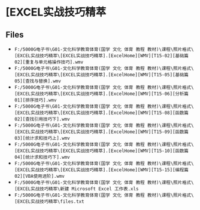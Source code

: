 # [EXCEL实战技巧精萃

## Files

- `F:/5000G电子书\G01-文化科学教育体育(国学 文化 体育 教程 教材)\课程\照片格式\[EXCEL实战技巧精萃\[EXCEL实战技巧精萃].[ExcelHome][WMV][T15-02][基础篇02][重复与单元格操作技巧].wmv`
- `F:/5000G电子书\G01-文化科学教育体育(国学 文化 体育 教程 教材)\课程\照片格式\[EXCEL实战技巧精萃\[EXCEL实战技巧精萃].[ExcelHome][WMV][T15-05][基础篇05][查找与替换].wmv`
- `F:/5000G电子书\G01-文化科学教育体育(国学 文化 体育 教程 教材)\课程\照片格式\[EXCEL实战技巧精萃\[EXCEL实战技巧精萃].[ExcelHome][WMV][T15-06][分析篇01][排序技巧].wmv`
- `F:/5000G电子书\G01-文化科学教育体育(国学 文化 体育 教程 教材)\课程\照片格式\[EXCEL实战技巧精萃\[EXCEL实战技巧精萃].[ExcelHome][WMV][T15-08][函数篇02][查找引用技巧下].wmv`
- `F:/5000G电子书\G01-文化科学教育体育(国学 文化 体育 教程 教材)\课程\照片格式\[EXCEL实战技巧精萃\[EXCEL实战技巧精萃].[ExcelHome][WMV][T15-09][函数篇03][统计求和技巧上].wmv`
- `F:/5000G电子书\G01-文化科学教育体育(国学 文化 体育 教程 教材)\课程\照片格式\[EXCEL实战技巧精萃\[EXCEL实战技巧精萃].[ExcelHome][WMV][T15-10][函数篇04][统计求和技巧下].wmv`
- `F:/5000G电子书\G01-文化科学教育体育(国学 文化 体育 教程 教材)\课程\照片格式\[EXCEL实战技巧精萃\[EXCEL实战技巧精萃].[ExcelHome][WMV][T15-15][编程篇02][VBA使用进阶].wmv`
- `F:/5000G电子书\G01-文化科学教育体育(国学 文化 体育 教程 教材)\课程\照片格式\[EXCEL实战技巧精萃\新建 Microsoft Excel 工作表.xls`
- `F:/5000G电子书\G01-文化科学教育体育(国学 文化 体育 教程 教材)\课程\照片格式\[EXCEL实战技巧精萃\files.txt`
